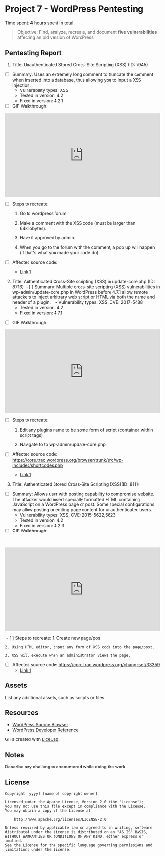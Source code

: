 # Project 7 - WordPress Pentesting

Time spent: **4** hours spent in total

> Objective: Find, analyze, recreate, and document **five vulnerabilities** affecting an old version of WordPress

## Pentesting Report

1. Title: Unauthenticated Stored Cross-Site Scripting (XSS) (ID: 7945)
  - [ ] Summary: Uses an extremely long comment to truncate the comment when inserted into a database, thus allowing you to input a XSS injection.
    - Vulnerability types: XSS
    - Tested in version: 4.2
    - Fixed in version: 4.2.1
  - [ ] GIF Walkthrough: 
  
  <div style='position:relative;padding-bottom:54%'><iframe src='https://gfycat.com/ifr/GargantuanBelatedHedgehog' frameborder='0' scrolling='no' width='100%' height='100%' style='position:absolute;top:0;left:0' allowfullscreen></iframe></div>
  
  
  - [ ] Steps to recreate: 
  
	1. Go to wordpress forum
	
	2. Make a comment with the XSS code (must be larger than 64kilobytes).
		
	3. Have it approved by admin.
	
	4. When you go to the forum with the comment, a pop up will happen (if that's what you 		made your code do).
	
  - [ ] Affected source code:
    - [Link 1](https://klikki.fi/adv/wordpress2.html)
    
2. Title: Authenticated Cross-Site scripting (XSS) in update-core.php (ID: 8716)
  - [ ] Summary: Multiple cross-site scripting (XSS) vulnerabilities in wp-admin/update-core.php in WordPress before 4.7.1 allow remote attackers to inject arbitrary web script or HTML via both the name and header of a plugin.
    - Vulnerability types: XSS, CVE: 2017-5488
    - Tested in version: 4.2
    - Fixed in version: 4.7.1
  - [ ] GIF Walkthrough: 
  
<div style='position:relative;padding-bottom:54%'><iframe src='https://gfycat.com/ifr/ScornfulShimmeringHornbill' frameborder='0' scrolling='no' width='100%' height='100%' style='position:absolute;top:0;left:0' allowfullscreen></iframe></div>  


  - [ ] Steps to recreate:
  
  	1. Edit any plugins name to be some form of script (contained within script tags)
	
	2. Navigate to to wp-admin/update-core.php
	
  - [ ] Affected source code: https://core.trac.wordpress.org/browser/trunk/src/wp-includes/shortcodes.php
    - [Link 1](https://wpvulndb.com/vulnerabilities/8716)
    
3. Title: Authenticated Stored Cross-Site Scripting (XSS)(ID: 8111)
  - [ ] Summary: Allows user with posting capability to compromise website. The attacker would insert specially formatted HTML containing JavaScript on a WordPress page or post. Some special configurations may allow posting or editing page content for unauthenticated users. 
    - Vulnerability types: XSS, CVE: 2015-5622,5623
    - Tested in version: 4.2
    - Fixed in version: 4.2.3
  - [ ] GIF Walkthrough: 
  
 <div style='position:relative;padding-bottom:54%'><iframe src='https://gfycat.com/ifr/PointlessThornyBobwhite' frameborder='0' scrolling='no' width='100%' height='100%' style='position:absolute;top:0;left:0' allowfullscreen></iframe></div>
  
  
  - [ ] Steps to recreate:
	1. Create new page/pos
	
	2. Using HTML editor, input any form of XSS code into the page/post.
	
	3. XSS will execute when an administrator views the page.
	
  - [ ] Affected source code: https://core.trac.wordpress.org/changeset/33359
    - [Link 1](https://wpvulndb.com/vulnerabilities/8111)


## Assets

List any additional assets, such as scripts or files

## Resources

- [WordPress Source Browser](https://core.trac.wordpress.org/browser/)
- [WordPress Developer Reference](https://developer.wordpress.org/reference/)

GIFs created with [LiceCap](http://www.cockos.com/licecap/).

## Notes

Describe any challenges encountered while doing the work

## License

    Copyright [yyyy] [name of copyright owner]

    Licensed under the Apache License, Version 2.0 (the "License");
    you may not use this file except in compliance with the License.
    You may obtain a copy of the License at

        http://www.apache.org/licenses/LICENSE-2.0

    Unless required by applicable law or agreed to in writing, software
    distributed under the License is distributed on an "AS IS" BASIS,
    WITHOUT WARRANTIES OR CONDITIONS OF ANY KIND, either express or implied.
    See the License for the specific language governing permissions and
    limitations under the License.
